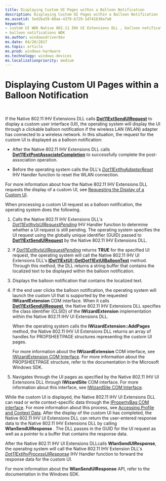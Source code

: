 ```yaml
---
title: Displaying Custom UI Pages within a Balloon Notification
description: Displaying Custom UI Pages within a Balloon Notification
ms.assetid: 5ed2ba59-88ae-4379-b729-1d741b30a7a0
keywords:
- custom UI WDK Native 802.11 IHV UI Extensions DLL , balloon notifications
- balloon notifications WDK
ms.author: windowsdriverdev
ms.date: 04/20/2017
ms.topic: article
ms.prod: windows-hardware
ms.technology: windows-devices
ms.localizationpriority: medium
---
```


# Displaying Custom UI Pages within a Balloon Notification




 

If the Native 802.11 IHV Extensions DLL calls [**Dot11ExtSendUIRequest**](https://msdn.microsoft.com/library/windows/hardware/ff547567) to display a custom user interface (UI), the operating system will display the UI through a clickable balloon notification if the wireless LAN (WLAN) adapter has connected to a wireless network. In this situation, the request for the custom UI is displayed as a balloon notification:

-   After the Native 802.11 IHV Extensions DLL calls [**Dot11ExtPostAssociateCompletion**](https://msdn.microsoft.com/library/windows/hardware/ff547530) to successfully complete the post-association operation.

-   Before the operating system calls the DLL's [*Dot11ExtIhvAdapterReset*](https://msdn.microsoft.com/library/windows/hardware/ff547434) IHV Handler function to reset the WLAN connection.

For more information about how the Native 802.11 IHV Extensions DLL requests the display of a custom UI, see [Requesting the Display of a Custom UI](requesting-the-display-of-a-custom-ui.md).

When processing a custom UI request as a balloon notification, the operating system does the following.

1.  Calls the Native 802.11 IHV Extensions DLL's [*Dot11ExtIhvIsUIRequestPending*](https://msdn.microsoft.com/library/windows/hardware/ff547479) IHV Handler function to determine whether a UI request is still pending. The operating system specifies the UI request using the globally unique identifier (GUID) passed to [**Dot11ExtSendUIRequest**](https://msdn.microsoft.com/library/windows/hardware/ff547567) by the Native 802.11 IHV Extensions DLL.

2.  If [*Dot11ExtIhvIsUIRequestPending*](https://msdn.microsoft.com/library/windows/hardware/ff547479) returns **TRUE** for the specified UI request, the operating system will call the Native 802.11 IHV UI Extensions DLL's [**IDot11ExtUI::GetDot11ExtUIBalloonText**](https://msdn.microsoft.com/library/windows/hardware/ff553771) method. Through this method, the DLL returns a string buffer that contains the localized text to be displayed within the balloon notification.

3.  Displays the balloon notification that contains the localized text.

4.  If the end user clicks the balloon notification, the operating system will launch the custom UI that is supported by the requested **IWizardExtension** COM interface. When it calls [**Dot11ExtSendUIRequest**](https://msdn.microsoft.com/library/windows/hardware/ff547567), the Native 802.11 IHV Extensions DLL specifies the class identifier (CLSID) of the **IWizardExtension** implementation within the Native 802.11 IHV UI Extensions DLL.

    When the operating system calls the **IWizardExtension::AddPages** method, the Native 802.11 IHV UI Extensions DLL returns an array of handles for PROPSHEETPAGE structures representing the custom UI pages.

    For more information about the **IWizardExtension** COM interface, see [IWizardExtension COM Interface](http://go.microsoft.com/fwlink/p/?linkid=56607). For more information about the PROPSHEETPAGE structure, refer to the documentation in the Microsoft Windows SDK.

5.  Navigates through the UI pages as specified by the Native 802.11 IHV UI Extensions DLL through **IWizardSite** COM interface. For more information about this interface, see [IWizardSite COM Interface](http://go.microsoft.com/fwlink/p/?linkid=56608).

While the custom UI is displayed, the Native 802.11 IHV UI Extensions DLL can read or write context-specific data through the [IPropertyBag COM interface](http://go.microsoft.com/fwlink/p/?linkid=56610). For more information about this process, see [Accessing Profile and Context Data](accessing-profile-and-context-data.md). After the display of the custom UI has completed, the Native 802.11 IHV UI Extensions DLL can return the user-entered response data to the Native 802.11 IHV Extensions DLL by calling **WlanSendUIResponse** . The DLL passes in the GUID for the UI request as well as a pointer to a buffer that contains the response data.

After the Native 802.11 IHV UI Extensions DLLcalls **WlanSendUIResponse**, the operating system will call the Native 802.11 IHV Extension DLL's [*Dot11ExtIhvProcessUIResponse*](https://msdn.microsoft.com/library/windows/hardware/ff547504) IHV Handler function to forward the response data for the custom UI.

For more information about the **WlanSendUIResponse** API, refer to the documentation in the Windows SDK.

 

 





